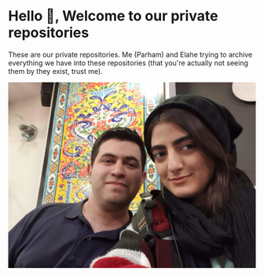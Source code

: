 # Hello :wave:, Welcome to our private repositories

These are our private repositories. Me (Parham) and Elahe trying to archive everything we have into
these repositories (that you're actually not seeing them by they exist, trust me).

![me and elahe](./img/20200220_200409.jpg)
